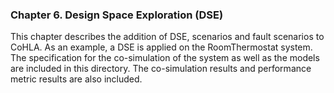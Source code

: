 ### Chapter 6. Design Space Exploration (DSE)

This chapter describes the addition of DSE, scenarios and fault scenarios to CoHLA.
As an example, a DSE is applied on the RoomThermostat system.
The specification for the co-simulation of the system as well as the models are included in this directory.
The co-simulation results and performance metric results are also included.
